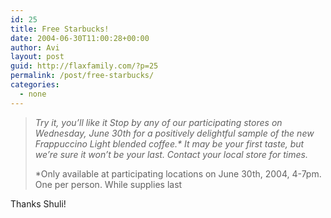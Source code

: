 ```yaml
---
id: 25
title: Free Starbucks!
date: 2004-06-30T11:00:28+00:00
author: Avi
layout: post
guid: http://flaxfamily.com/?p=25
permalink: /post/free-starbucks/
categories:
  - none
---
```

> _Try it, you&#8217;ll like it Stop by any of our participating stores on Wednesday, June 30th for a positively delightful sample of the new Frappuccino Light blended coffee.* It may be your first taste, but we&#8217;re sure it won&#8217;t be your last. Contact your local store for times._
> 
> *Only available at participating locations on June 30th, 2004, 4-7pm. One per person. While supplies last

Thanks Shuli!